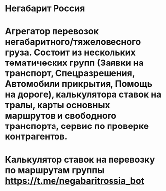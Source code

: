 # Негабарит Россия
# Агрегатор перевозок негабаритного/тяжеловесного груза. Состоит из нескольких тематических групп (Заявки на транспорт, Спецразрешения, Автомобили прикрытия, Помощь на дороге), калькулятора ставок на тралы, карты основных маршрутов и свободного транспорта, сервис по проверке контрагентов.
# Калькулятор ставок на перевозку по маршрутам группы https://t.me/negabaritrossia_bot
